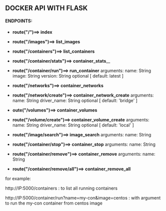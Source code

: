 ## DOCKER API WITH FLASK

#### ENDPOINTS:





- __route("/")==> index__
  

-  __route("/images")==> list_images__
    


- __route("/containers")==> list_containers__
   


- __route("/container/stats")==> container_stats____
   

- __route("/container/run")==> run_container__
    arguments:
        name: String
        image: String
        version: String optional [ default: latest ]


- __route("/networks")==> container_networks__
   

- __route("/network/create")==> container_network_create__
  arguments:
      name: String
      driver_name: String optional [ default: 'bridge' ]
    


- __oute("/volumes")==> container_volumes__



- __route("/volume/create")==> container_volume_create__
  arguments:
      name: String
      driver_name: String optional [ default: 'local' ]




- __route("/image/search")==> image_search__
  arguments:
      name: String

  
    
- __route("/container/stop")==> container_stop__
  arguments:
      name: String
    
    
    
- __route("/container/remove")==> container_remove__
  arguments:
      name: String
    
    
- __route("/container/remove/all")==> container_remove_all__



 for example: 
 
 http://IP:5000/containers : to list all running containers
 
 http://IP:5000/container/run?name=my-con&image=centos : with argument to run the my-con container from centos image
